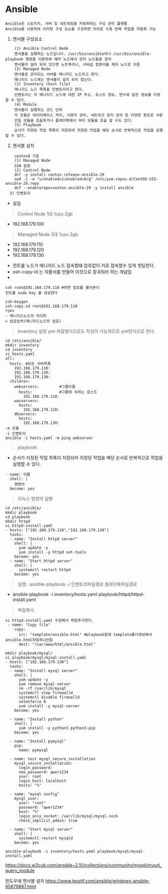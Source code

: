 # Ansible
	Ansible은 스토리지, 서버 및 네트워킹을 자동화하는 구성 관리 플랫폼
	Ansible을 사용하여 이러한 구성 요소를 구성하면 어려운 수동 반복 작업을 자동화 가능

 1. 앤서블 구성요소
```
    (1) Ansible Control Node
	앤서블을 실행하는 노드입니다. /usr/bin/ansible이나 /usr/bin/ansible-playbook 명령을 이용하여 제어 노드에서 관리 노드들을 관리
	앤서블이 설치 되어 있으면 노트북이나, 서버급 컴퓨터를 제어 노드로 이용
    (2) Managed Node
	앤서블로 관리되는 서버를 매니지드 노드라고 한다. 
	매니지드 노드에는 앤서블이 설치 되지 않는다.
    (3) Inventory (host file)
	매니지드 노드 목록을 인벤토리라고 한다. 
	인벤토리는 각 매니지드 노드에 대한 IP 주소, 호스트 정보, 변수와 같은 정보를 지정할 수 있다.
    (4) Module
	앤서블이 실행하는 코드 단위
	각 모듈은 데이터베이스 처리, 사용자 관리, 네트워크 장치 관리 등 다양한 용도로 사용
	단일 모듈을 호출하거나 플레이북에서 여러 모듈을 호출 할 수도 있다.
    (5) Playbook
	순서가 지정된 작업 목록이 저장되어 지정된 작업을 해당 순서로 반복적으로 작업을 실행할 수 있다. 
```

2. 앤서블 설치
```
    centos8 기준
    (1) Managed Node
	SSH 설정
    (2) Control Node
	dnf -y install centos-release-ansible-29
	sed -i -e "s/enabled=1/enabled=0/g" /etc/yum.repos.d/CentOS-SIG-ansible-29.repo
	dnf --enablerepo=centos-ansible-29 -y install ansible
  3) 인벤토리	

```
- 실습
> Control Node 1대 1cpu 2gb
* 192.168.179.100
> Managed Node 3대 1cpu 2gb
* 192.168.179.110
* 192.168.179.120
* 192.168.179.130

- 컨트롤 노드가 매니지드 노드 접속할떄 암호없이 키로 접속할수 있게 셋팅한다.
- ssh-copy-id 는 자물쇠를 만들어 이것으로 잠궈둬라 하는 개념임
- 
```
ssh root@192.168.179.110 #하면 암호를 물어본다
컨트롤 node key 를 생성한다

ssh-keygen
ssh-copy-id root@192.168.179.110
>yes
- 매니지드노드의 아이피
> 암호입력(매니지드노드의 암호)
```
> Inventory 설정 yml 파일형식으로도 작성이 가능하므로 yml방식으로 한다.
```
cd /etc/ansible/
mkdir inventory
cd inventory
vi hosts.yaml
all:
  hosts: #모든 서버목록
    192.168.179.110:
    192.168.179.120:
    192.168.179.130:
  children:
    webservers:         #그룹이름
      hosts:            #그룹에 속하는 호스트
        192.168.179.110:
    wasservers:
      hosts:
        192.168.179.120:
    dbservers:
      hosts:
        192.168.179.130:
-m 모듈
-i 인벤토리
ansible -i hosts.yaml -m ping webserver
```
> playbook
- 순서가 지정된 작업 목록이 저장되어 지정된 작업을 해당 순서로 반복적으로 작업을 실행할 수 있다. 
```
- name: 이름
  shell: |  
    명령어
  become: yes
```
> 리눅스 명령어 실행
```
cd /etc/ansible/
mkdir playbook
cd playbook
mkdir httpd
vi httpd-install.yaml
- hosts: ["192.168.179.110","192.168.179.120"]
  tasks:
  - name: "Install httpd server"
    shell: |
      yum update -y
      yum install -y httpd net-tools
    become: yes
  - name: "Start httpd server"
    shell: |
      systemctl restart httpd
    become: yes
```
> 실행 : ansible-playbook  -i  인벤토리파일경로  플레이북파일경로
 - ansible-playbook -i inventory/hosts.yaml playbook/httpd/httpd-install.yaml
> 파일복사
```
vi httpd-install.yaml 수정해서 파일추가한다.
 - name: "Copy file"
    copy:
      src: "template/ansible.html" #playbook밑에 template폴더생성해서 ansible.html파일하나만듬
      dest: "/var/www/html/ansible.html"

```

```
mkdir playbook/mysql/
vi playbook/mysql/mysql-install.yaml
- hosts: ["192.168.179.130"]
  tasks:
  - name: "Install mysql server"
    shell: |
      yum update -y
      yum remove mysql-server
      rm -rf /var/lib/mysql
      systemctl stop firewalld
      systemctl disable firewalld
      setenforce 0
      yum install -y mysql-server
    become: yes

  - name: "Install python"
    shell: |
      yum install -y python3 python3-pip
    become: yes

  - name: "Install pymysql"
    pip:
      name: pymysql

  - name: test mysql_secure_installation
    mysql_secure_installation:
      login_password: 
      new_password: qwer1234
      user: root
      login_host: localhost
      hosts: "%"

  - name: "mysql config"
    mysql_user:
      user: "root"
      password: "qwer1234"
      host: "%"
      login_unix_socket: /var/lib/mysql/mysql.sock
      check_implicit_admin: true

  - name: "Start mysql server"
    shell: |
      systemctl restart mysqld
    become: yes

ansible-playbook -i inventory/hosts.yaml playbook/mysql/mysql-install.yaml
```



https://docs.w3cub.com/ansible~2.10/collections/community/mysql/mysql_query_module


윈도우에 엔서블 설치
https://www.lesstif.com/ansible/windows-ansible-95879887.html